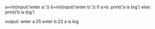 a=int(input('enter a:'))
b=int(input('enter b:'))
if a>b:
     print('a is big')
else:
     print('b is big')
 
output:
enter a:25
enter b:22
a is big
